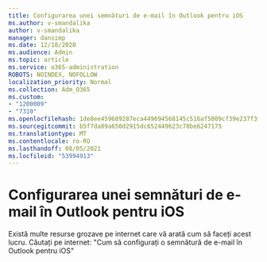 ```yaml
---
title: Configurarea unei semnături de e-mail în Outlook pentru iOS
ms.author: v-smandalika
author: v-smandalika
manager: dansimp
ms.date: 12/18/2020
ms.audience: Admin
ms.topic: article
ms.service: o365-administration
ROBOTS: NOINDEX, NOFOLLOW
localization_priority: Normal
ms.collection: Adm_O365
ms.custom:
- "1200009"
- "7310"
ms.openlocfilehash: 1de8ee459689287eca449694568145c516af5009cf39e237f3f82bdeb27403e5
ms.sourcegitcommit: b5f7da89a650d2915dc652449623c78be6247175
ms.translationtype: MT
ms.contentlocale: ro-RO
ms.lasthandoff: 08/05/2021
ms.locfileid: "53994913"
---
```

# <a name="set-up-an-email-signature-in-outlook-for-ios"></a>Configurarea unei semnături de e-mail în Outlook pentru iOS

Există multe resurse grozave pe internet care vă arată cum să faceți acest lucru. Căutați pe internet: "Cum să configurați o semnătură de e-mail în Outlook pentru iOS"